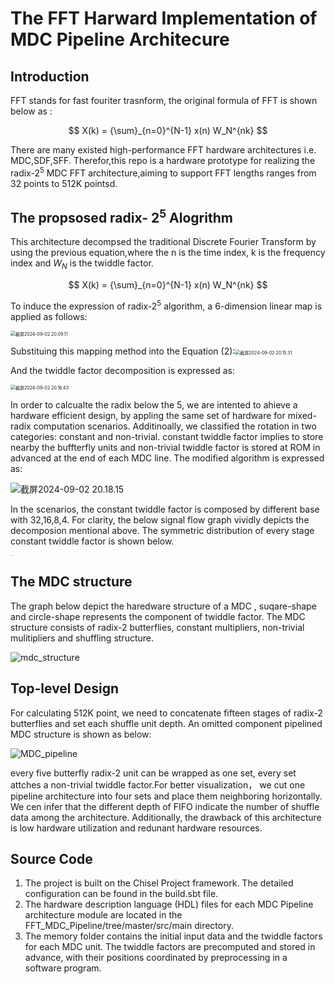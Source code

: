# The FFT Harward Implementation of MDC Pipeline Architecure

## Introduction

FFT stands for fast fouriter trasnform, the original formula of FFT is shown below as :

$$
X(k) = {\sum}_{n=0}^{N-1} x(n) W_N^{nk}
$$

There are many existed high-performance FFT hardware architectures i.e. MDC,SDF,SFF. Therefor,this repo is a hardware prototype for realizing the radix-$2^5$ MDC FFT architecture,aiming to support FFT lengths ranges from 32 points to 512K pointsd.

## The propsosed radix- $2^5$ Alogrithm

This architecture decompsed the traditional Discrete Fourier Transform by using the previous equation,where the n is the time index, k is the frequency index and $W_{N}$ is the twiddle factor.

$$
X(k) = {\sum}_{n=0}^{N-1} x(n) W_N^{nk}
$$

To induce the expression of radix-$2^5$ algorithm, a 6-dimension linear map is applied as follows:

<img src="https://anniezfy.oss-cn-hangzhou.aliyuncs.com/202409022009811.png" alt="截屏2024-09-02 20.09.11" style="zoom:50%;" />

Substituing this mapping method into the Equation (2):<img src="https://anniezfy.oss-cn-hangzhou.aliyuncs.com/202409022015183.png" alt="截屏2024-09-02 20.15.31" style="zoom:50%;" />

And the twiddle factor decomposition is expressed as:

<img src="https://anniezfy.oss-cn-hangzhou.aliyuncs.com/202409022020346.png" alt="截屏2024-09-02 20.16.43" style="zoom:50%;" />

In order to calcualte the radix below the 5, we are intented to ahieve a hardware efficient design, by appling the same set of hardware for mixed-radix computation scenarios. Additinoally, we classified the rotation in two categories: constant and non-trivial. constant twiddle factor implies to store nearby the buffterfly units and non-trivial twiddle factor is stored at ROM in advanced at the end of each MDC line. The modified algorithm is expressed as:

<img src="https://anniezfy.oss-cn-hangzhou.aliyuncs.com/202409022018943.png" alt="截屏2024-09-02 20.18.15" style="zoom:%;" />

In the scenarios, the constant twiddle factor is composed by different base with 32,16,8,4. For clarity, the below signal flow graph vividly depicts the decomposion mentional above. The symmetric distribution of every stage constant twiddle factor is shown below.

<img src="https://anniezfy.oss-cn-hangzhou.aliyuncs.com/202409021612492.png" alt="论文配图" style="zoom:5%;" />

## The MDC structure

The graph below depict the  haredware structure of a MDC , suqare-shape and circle-shape represents the component of twiddle factor. The MDC structure consists of radix-2 butterflies, constant multipliers, non-trivial mulitipliers and shuffling structure.

<img src="https://anniezfy.oss-cn-hangzhou.aliyuncs.com/202409021639258.png" alt="mdc_structure" style="zoom:%;" />

## Top-level Design

For calculating 512K point, we need to concatenate fifteen stages of radix-2 butterflies and set each shuffle unit depth. An omitted component pipelined MDC structure is shown as below:

<img src="https://anniezfy.oss-cn-hangzhou.aliyuncs.com/202409021755775.png" alt="MDC_pipeline" style="zoom:%;" />

every five butterfly radix-2 unit can be wrapped as one set, every set attches a non-trivial twiddle factor.For better visualization， we cut one pipeline architecture into four sets and place them neighboring horizontally. We cen infer that the different depth of FIFO indicate the number of shuffle data among the architecture. Additionally, the drawback of this architecture is low hardware utilization and redunant hardware resources.

## Source Code

1. The project is built on the Chisel Project framework. The detailed configuration can be found in the build.sbt file.
2. The hardware description language (HDL) files for each MDC Pipeline architecture module are located in the FFT_MDC_Pipeline/tree/master/src/main directory.
3. The memory folder contains the initial input data and the twiddle factors for each MDC unit. The twiddle factors are precomputed and stored in advance, with their positions coordinated by preprocessing in a software program.

